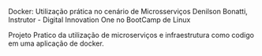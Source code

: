 Docker: Utilização prática no cenário de Microsserviços
Denilson Bonatti, Instrutor - Digital Innovation One no BootCamp de Linux

Projeto Pratico da utilização de microserviços e infraestrutura como codigo em uma aplicação de docker.


